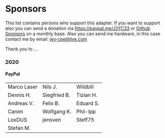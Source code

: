 # Sponsors

This list contains persons who support this adapter. 
If you want to support also you can send a donation via https://paypal.me/J3YC33 or [Github Sponsors](https://github.com/sponsors/Jey-Cee) on a monthly base.
Also you can send me hardware, in this case contact me by email: jey-cee@live.com

Thank you to ...

### 2020

#### PayPal

||||
|---|---|---|
| Marco Laser | Nils J. | Wildbill |
| Dennis H. | Siegfried B. | Tizian H. |
| Andreas V. | Felix B. | Eduard S. |
| Canim | Wolfgang K. | Phil-lpp |
| LoxDUS | jensven | Steff75 |
| Stefan M. |
